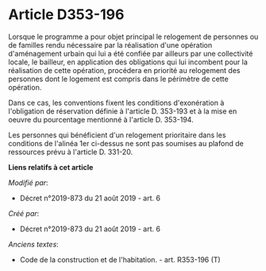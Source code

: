 # Article D353-196

Lorsque le programme a pour objet principal le relogement de personnes ou de familles rendu nécessaire par la réalisation
d'une opération d'aménagement urbain qui lui a été confiée par ailleurs par une collectivité locale, le bailleur, en
application des obligations qui lui incombent pour la réalisation de cette opération, procédera en priorité au relogement des
personnes dont le logement est compris dans le périmètre de cette opération.

Dans ce cas, les conventions fixent les conditions d'exonération à l'obligation de réservation définie à l'article D. 353-193
et à la mise en oeuvre du pourcentage mentionné à l'article D. 353-194.

Les personnes qui bénéficient d'un relogement prioritaire dans les conditions de l'alinéa 1er ci-dessus ne sont pas soumises
au plafond de ressources prévu à l'article D. 331-20.

**Liens relatifs à cet article**

_Modifié par_:

  - Décret n°2019-873 du 21 août 2019 - art. 6

_Créé par_:

  - Décret n°2019-873 du 21 août 2019 - art. 6

_Anciens textes_:

  - Code de la construction et de l'habitation. - art. R353-196 (T)
